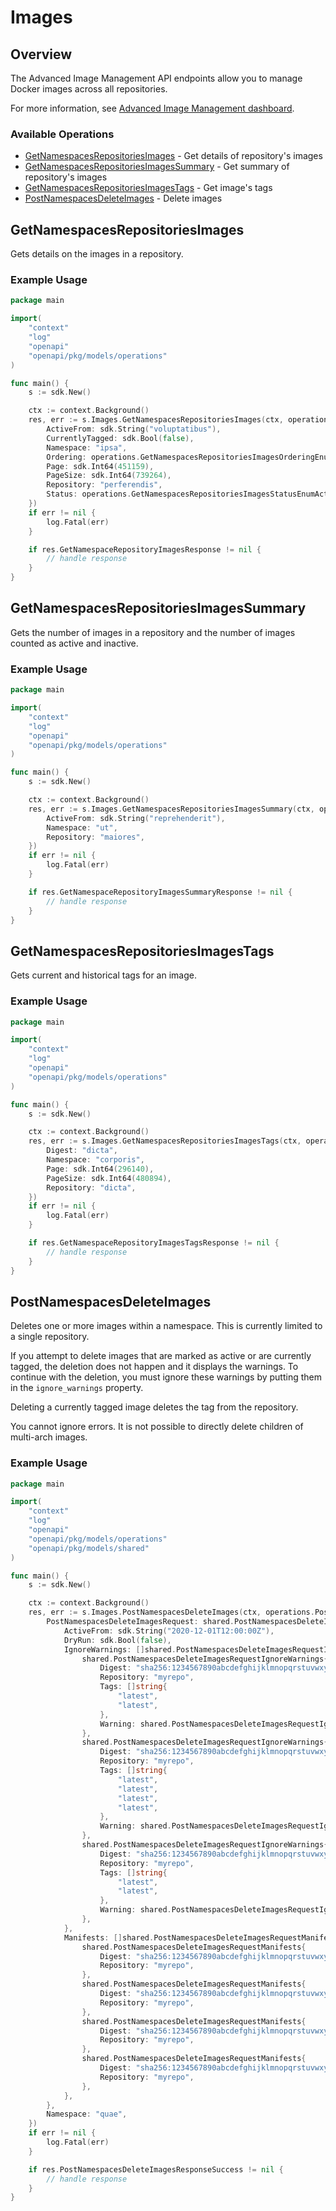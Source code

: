 # Images

## Overview

The Advanced Image Management API endpoints allow you to manage Docker
images across all repositories.

For more information, see [Advanced Image Management dashboard](https://docs.docker.com/docker-hub/image-management/).


### Available Operations

* [GetNamespacesRepositoriesImages](#getnamespacesrepositoriesimages) - Get details of repository's images
* [GetNamespacesRepositoriesImagesSummary](#getnamespacesrepositoriesimagessummary) - Get summary of repository's images
* [GetNamespacesRepositoriesImagesTags](#getnamespacesrepositoriesimagestags) - Get image's tags
* [PostNamespacesDeleteImages](#postnamespacesdeleteimages) - Delete images

## GetNamespacesRepositoriesImages

Gets details on the images in a repository.

### Example Usage

```go
package main

import(
	"context"
	"log"
	"openapi"
	"openapi/pkg/models/operations"
)

func main() {
    s := sdk.New()

    ctx := context.Background()
    res, err := s.Images.GetNamespacesRepositoriesImages(ctx, operations.GetNamespacesRepositoriesImagesRequest{
        ActiveFrom: sdk.String("voluptatibus"),
        CurrentlyTagged: sdk.Bool(false),
        Namespace: "ipsa",
        Ordering: operations.GetNamespacesRepositoriesImagesOrderingEnumDigest.ToPointer(),
        Page: sdk.Int64(451159),
        PageSize: sdk.Int64(739264),
        Repository: "perferendis",
        Status: operations.GetNamespacesRepositoriesImagesStatusEnumActive.ToPointer(),
    })
    if err != nil {
        log.Fatal(err)
    }

    if res.GetNamespaceRepositoryImagesResponse != nil {
        // handle response
    }
}
```

## GetNamespacesRepositoriesImagesSummary

Gets the number of images in a repository and the number of images
counted as active and inactive.


### Example Usage

```go
package main

import(
	"context"
	"log"
	"openapi"
	"openapi/pkg/models/operations"
)

func main() {
    s := sdk.New()

    ctx := context.Background()
    res, err := s.Images.GetNamespacesRepositoriesImagesSummary(ctx, operations.GetNamespacesRepositoriesImagesSummaryRequest{
        ActiveFrom: sdk.String("reprehenderit"),
        Namespace: "ut",
        Repository: "maiores",
    })
    if err != nil {
        log.Fatal(err)
    }

    if res.GetNamespaceRepositoryImagesSummaryResponse != nil {
        // handle response
    }
}
```

## GetNamespacesRepositoriesImagesTags

Gets current and historical tags for an image.

### Example Usage

```go
package main

import(
	"context"
	"log"
	"openapi"
	"openapi/pkg/models/operations"
)

func main() {
    s := sdk.New()

    ctx := context.Background()
    res, err := s.Images.GetNamespacesRepositoriesImagesTags(ctx, operations.GetNamespacesRepositoriesImagesTagsRequest{
        Digest: "dicta",
        Namespace: "corporis",
        Page: sdk.Int64(296140),
        PageSize: sdk.Int64(480894),
        Repository: "dicta",
    })
    if err != nil {
        log.Fatal(err)
    }

    if res.GetNamespaceRepositoryImagesTagsResponse != nil {
        // handle response
    }
}
```

## PostNamespacesDeleteImages

Deletes one or more images within a namespace. This is currently limited to a single 
repository.

If you attempt to delete images that are marked as active or are currently tagged, the deletion does not happen and it displays the warnings.
To continue with the deletion, you must ignore these warnings by putting them in the `ignore_warnings` property.

Deleting a currently tagged image deletes the tag from the repository.

You cannot ignore errors. It is not possible to directly delete children of multi-arch images.


### Example Usage

```go
package main

import(
	"context"
	"log"
	"openapi"
	"openapi/pkg/models/operations"
	"openapi/pkg/models/shared"
)

func main() {
    s := sdk.New()

    ctx := context.Background()
    res, err := s.Images.PostNamespacesDeleteImages(ctx, operations.PostNamespacesDeleteImagesRequest{
        PostNamespacesDeleteImagesRequest: shared.PostNamespacesDeleteImagesRequest{
            ActiveFrom: sdk.String("2020-12-01T12:00:00Z"),
            DryRun: sdk.Bool(false),
            IgnoreWarnings: []shared.PostNamespacesDeleteImagesRequestIgnoreWarnings{
                shared.PostNamespacesDeleteImagesRequestIgnoreWarnings{
                    Digest: "sha256:1234567890abcdefghijklmnopqrstuvwxyz1234567890abcdefghijklmnopqr",
                    Repository: "myrepo",
                    Tags: []string{
                        "latest",
                        "latest",
                    },
                    Warning: shared.PostNamespacesDeleteImagesRequestIgnoreWarningsWarningEnumCurrentTag,
                },
                shared.PostNamespacesDeleteImagesRequestIgnoreWarnings{
                    Digest: "sha256:1234567890abcdefghijklmnopqrstuvwxyz1234567890abcdefghijklmnopqr",
                    Repository: "myrepo",
                    Tags: []string{
                        "latest",
                        "latest",
                        "latest",
                        "latest",
                    },
                    Warning: shared.PostNamespacesDeleteImagesRequestIgnoreWarningsWarningEnumCurrentTag,
                },
                shared.PostNamespacesDeleteImagesRequestIgnoreWarnings{
                    Digest: "sha256:1234567890abcdefghijklmnopqrstuvwxyz1234567890abcdefghijklmnopqr",
                    Repository: "myrepo",
                    Tags: []string{
                        "latest",
                        "latest",
                    },
                    Warning: shared.PostNamespacesDeleteImagesRequestIgnoreWarningsWarningEnumCurrentTag,
                },
            },
            Manifests: []shared.PostNamespacesDeleteImagesRequestManifests{
                shared.PostNamespacesDeleteImagesRequestManifests{
                    Digest: "sha256:1234567890abcdefghijklmnopqrstuvwxyz1234567890abcdefghijklmnopqr",
                    Repository: "myrepo",
                },
                shared.PostNamespacesDeleteImagesRequestManifests{
                    Digest: "sha256:1234567890abcdefghijklmnopqrstuvwxyz1234567890abcdefghijklmnopqr",
                    Repository: "myrepo",
                },
                shared.PostNamespacesDeleteImagesRequestManifests{
                    Digest: "sha256:1234567890abcdefghijklmnopqrstuvwxyz1234567890abcdefghijklmnopqr",
                    Repository: "myrepo",
                },
                shared.PostNamespacesDeleteImagesRequestManifests{
                    Digest: "sha256:1234567890abcdefghijklmnopqrstuvwxyz1234567890abcdefghijklmnopqr",
                    Repository: "myrepo",
                },
            },
        },
        Namespace: "quae",
    })
    if err != nil {
        log.Fatal(err)
    }

    if res.PostNamespacesDeleteImagesResponseSuccess != nil {
        // handle response
    }
}
```
